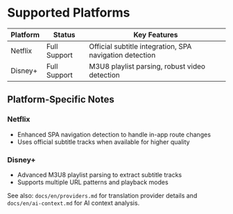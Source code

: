 # Supported Platforms

| Platform | Status | Key Features |
| --- | --- | --- |
| Netflix | Full Support | Official subtitle integration, SPA navigation detection |
| Disney+ | Full Support | M3U8 playlist parsing, robust video detection |

## Platform-Specific Notes

### Netflix
- Enhanced SPA navigation detection to handle in-app route changes
- Uses official subtitle tracks when available for higher quality

### Disney+
- Advanced M3U8 playlist parsing to extract subtitle tracks
- Supports multiple URL patterns and playback modes

See also: `docs/en/providers.md` for translation provider details and `docs/en/ai-context.md` for AI context analysis.
